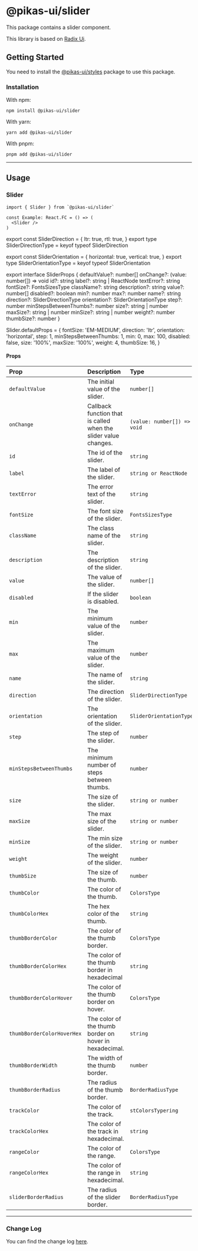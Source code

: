 # @pikas-ui/slider

This package contains a slider component.

This library is based on [Radix Ui](https://www.radix-ui.com/).

## Getting Started

You need to install the [@pikas-ui/styles](../styles/README.md) package to use this package.

### Installation

With npm:

```
npm install @pikas-ui/slider
```

With yarn:

```
yarn add @pikas-ui/slider
```

With pnpm:

```
pnpm add @pikas-ui/slider
```

---

## Usage

### Slider

```tsx
import { Slider } from `@pikas-ui/slider`

const Example: React.FC = () => (
  <Slider />
)
```

export const SliderDirection = {
  ltr: true,
  rtl: true,
}
export type SliderDirectionType = keyof typeof SliderDirection

export const SliderOrientation = {
  horizontal: true,
  vertical: true,
}
export type SliderOrientationType = keyof typeof SliderOrientation

export interface SliderProps {
  defaultValue?: number[]
  onChange?: (value: number[]) => void
  id?: string
  label?: string | ReactNode
  textError?: string
  fontSize?: FontsSizesType
  className?: string
  description?: string
  value?: number[]
  disabled?: boolean
  min?: number
  max?: number
  name?: string
  direction?: SliderDirectionType
  orientation?: SliderOrientationType
  step?: number
  minStepsBetweenThumbs?: number
  size?: string | number
  maxSize?: string | number
  minSize?: string | number
  weight?: number
  thumbSize?: number
}

Slider.defaultProps = {
  fontSize: 'EM-MEDIUM',
  direction: 'ltr',
  orientation: 'horizontal',
  step: 1,
  minStepsBetweenThumbs: 1,
  min: 0,
  max: 100,
  disabled: false,
  size: '100%',
  maxSize: '100%',
  weight: 4,
  thumbSize: 16,
}


#### Props

| Prop                       | Description                                                     | Type                        | Default          |
| :------------------------- | :-------------------------------------------------------------- | :-------------------------- | :--------------- |
| `defaultValue`             | The initial value of the slider.                                | `number[]`                  | -                |
| `onChange`                 | Callback function that is called when the slider value changes. | `(value: number[]) => void` | -                |
| `id`                       | The id of the slider.                                           | `string`                    | -                |
| `label`                    | The label of the slider.                                        | `string or ReactNode`       | -                |
| `textError`                | The error text of the slider.                                   | `string`                    | -                |
| `fontSize`                 | The font size of the slider.                                    | `FontsSizesType`            | `EM-MEDIUM`      |
| `className`                | The class name of the slider.                                   | `string`                    | -                |
| `description`              | The description of the slider.                                  | `string`                    | -                |
| `value`                    | The value of the slider.                                        | `number[]`                  | -                |
| `disabled`                 | If the slider is disabled.                                      | `boolean`                   | `false`          |
| `min`                      | The minimum value of the slider.                                | `number`                    | `0`              |
| `max`                      | The maximum value of the slider.                                | `number`                    | `100`            |
| `name`                     | The name of the slider.                                         | `string`                    | -                |
| `direction`                | The direction of the slider.                                    | `SliderDirectionType`       | `ltr`            |
| `orientation`              | The orientation of the slider.                                  | `SliderOrientationType`     | `horizontal`     |
| `step`                     | The step of the slider.                                         | `number`                    | `1`              |
| `minStepsBetweenThumbs`    | The minimum number of steps between thumbs.                     | `number`                    | `1`              |
| `size`                     | The size of the slider.                                         | `string or number`          | `100%`           |
| `maxSize`                  | The max size of the slider.                                     | `string or number`          | `100%`           |
| `minSize`                  | The min size of the slider.                                     | `string or number`          | -                |
| `weight`                   | The weight of the slider.                                       | `number`                    | `4`              |
| `thumbSize`                | The size of the thumb.                                          | `number`                    | `16`             |
| `thumbColor`               | The color of the thumb.                                         | `ColorsType`                | `"WHITE"`        |
| `thumbColorHex`            | The hex color of the thumb.                                     | `string`                    | -                |
| `thumbBorderColor`         | The color of the thumb border.                                  | `ColorsType`                | -                |
| `thumbBorderColorHex`      | The color of the thumb border in hexadecimal                    | `string`                    | -                |
| `thumbBorderColorHover`    | The color of the thumb border on hover.                         | `ColorsType`                | `"GRAY_LIGHTER"` |
| `thumbBorderColorHoverHex` | The color of the thumb border on hover in hexadecimal.          | `string`                    | -                |
| `thumbBorderWidth`         | The width of the thumb border.                                  | `number`                    | -                |
| `thumbBorderRadius`        | The radius of the thumb border.                                 | `BorderRadiusType`          | `"round"`        |
| `trackColor`               | The color of the track.                                         | `stColorsTypering`          | `"GRAY_LIGHTER"` |
| `trackColorHex`            | The color of the track in hexadecimal.                          | `string`                    | -                |
| `rangeColor`               | The color of the range.                                         | `ColorsType`                | -                |
| `rangeColorHex`            | The color of the range in hexadecimal.                          | `string`                    | -                |
| `sliderBorderRadius`       | The radius of the slider border.                                | `BorderRadiusType`          | `"round"`        |

---

### Change Log
You can find the change log [here](CHANGELOG.md).